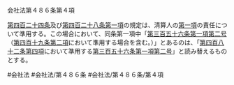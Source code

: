 会社法第４８６条第４項

[第四百二十四条](会社法＿＿＿＿第４２４条)及び[第四百二十八条第一項](会社法＿＿＿＿第４２８条第１項)の規定は、清算人の[第一項](会社法＿＿＿＿第４８６条第１項)の責任について準用する。この場合において、同条第一項中「[第三百五十六条第一項第二号](会社法＿＿＿＿第３５６条第１項第２号)（[第四百十九条第二項](会社法＿＿＿＿第４１９条第２項)において準用する場合を含む。）」とあるのは、「[第四百八十二条第四項](会社法＿＿＿＿第４８２条第４項)において準用する[第三百五十六条第一項第二号](会社法＿＿＿＿第３５６条第１項第２号)」と読み替えるものとする。

#会社法
#会社法/第４８６条
#会社法/第４８６条/第４項
